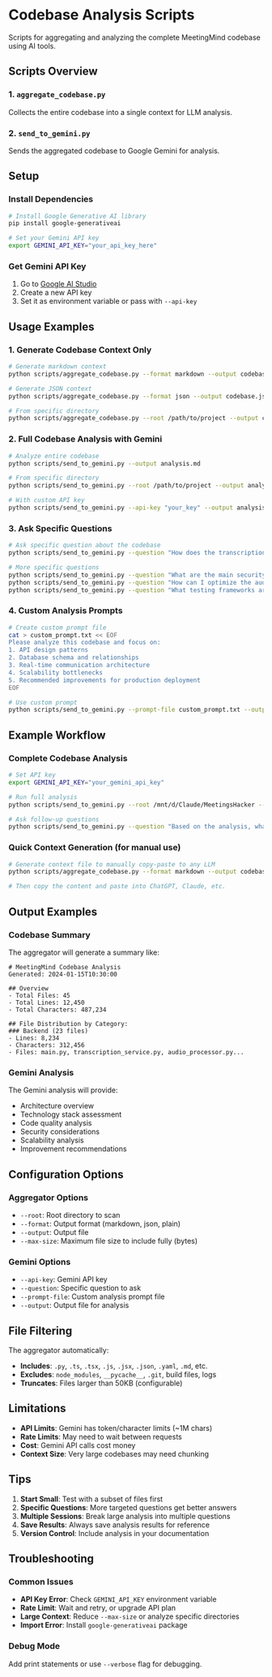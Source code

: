 # Codebase Analysis Scripts

Scripts for aggregating and analyzing the complete MeetingMind codebase using AI tools.

## Scripts Overview

### 1. `aggregate_codebase.py`
Collects the entire codebase into a single context for LLM analysis.

### 2. `send_to_gemini.py`
Sends the aggregated codebase to Google Gemini for analysis.

## Setup

### Install Dependencies
```bash
# Install Google Generative AI library
pip install google-generativeai

# Set your Gemini API key
export GEMINI_API_KEY="your_api_key_here"
```

### Get Gemini API Key
1. Go to [Google AI Studio](https://makersuite.google.com/app/apikey)
2. Create a new API key
3. Set it as environment variable or pass with `--api-key`

## Usage Examples

### 1. Generate Codebase Context Only
```bash
# Generate markdown context
python scripts/aggregate_codebase.py --format markdown --output codebase.md

# Generate JSON context
python scripts/aggregate_codebase.py --format json --output codebase.json

# From specific directory
python scripts/aggregate_codebase.py --root /path/to/project --output context.md
```

### 2. Full Codebase Analysis with Gemini
```bash
# Analyze entire codebase
python scripts/send_to_gemini.py --output analysis.md

# From specific directory
python scripts/send_to_gemini.py --root /path/to/project --output analysis.md

# With custom API key
python scripts/send_to_gemini.py --api-key "your_key" --output analysis.md
```

### 3. Ask Specific Questions
```bash
# Ask specific question about the codebase
python scripts/send_to_gemini.py --question "How does the transcription system work?"

# More specific questions
python scripts/send_to_gemini.py --question "What are the main security vulnerabilities?"
python scripts/send_to_gemini.py --question "How can I optimize the audio processing pipeline?"
python scripts/send_to_gemini.py --question "What testing frameworks are used and how comprehensive is the coverage?"
```

### 4. Custom Analysis Prompts
```bash
# Create custom prompt file
cat > custom_prompt.txt << EOF
Please analyze this codebase and focus on:
1. API design patterns
2. Database schema and relationships
3. Real-time communication architecture
4. Scalability bottlenecks
5. Recommended improvements for production deployment
EOF

# Use custom prompt
python scripts/send_to_gemini.py --prompt-file custom_prompt.txt --output custom_analysis.md
```

## Example Workflow

### Complete Codebase Analysis
```bash
# Set API key
export GEMINI_API_KEY="your_gemini_api_key"

# Run full analysis
python scripts/send_to_gemini.py --root /mnt/d/Claude/MeetingsHacker --output full_analysis.md

# Ask follow-up questions
python scripts/send_to_gemini.py --question "Based on the analysis, what are the top 3 priorities for improving this codebase?"
```

### Quick Context Generation (for manual use)
```bash
# Generate context file to manually copy-paste to any LLM
python scripts/aggregate_codebase.py --format markdown --output codebase_context.md

# Then copy the content and paste into ChatGPT, Claude, etc.
```

## Output Examples

### Codebase Summary
The aggregator will generate a summary like:
```
# MeetingMind Codebase Analysis
Generated: 2024-01-15T10:30:00

## Overview
- Total Files: 45
- Total Lines: 12,450
- Total Characters: 487,234

## File Distribution by Category:
### Backend (23 files)
- Lines: 8,234
- Characters: 312,456
- Files: main.py, transcription_service.py, audio_processor.py...
```

### Gemini Analysis
The Gemini analysis will provide:
- Architecture overview
- Technology stack assessment
- Code quality analysis
- Security considerations
- Scalability analysis
- Improvement recommendations

## Configuration Options

### Aggregator Options
- `--root`: Root directory to scan
- `--format`: Output format (markdown, json, plain)
- `--output`: Output file
- `--max-size`: Maximum file size to include fully (bytes)

### Gemini Options
- `--api-key`: Gemini API key
- `--question`: Specific question to ask
- `--prompt-file`: Custom analysis prompt file
- `--output`: Output file for analysis

## File Filtering

The aggregator automatically:
- **Includes**: `.py`, `.ts`, `.tsx`, `.js`, `.jsx`, `.json`, `.yaml`, `.md`, etc.
- **Excludes**: `node_modules`, `__pycache__`, `.git`, build files, logs
- **Truncates**: Files larger than 50KB (configurable)

## Limitations

- **API Limits**: Gemini has token/character limits (~1M chars)
- **Rate Limits**: May need to wait between requests
- **Cost**: Gemini API calls cost money
- **Context Size**: Very large codebases may need chunking

## Tips

1. **Start Small**: Test with a subset of files first
2. **Specific Questions**: More targeted questions get better answers
3. **Multiple Sessions**: Break large analysis into multiple questions
4. **Save Results**: Always save analysis results for reference
5. **Version Control**: Include analysis in your documentation

## Troubleshooting

### Common Issues
- **API Key Error**: Check `GEMINI_API_KEY` environment variable
- **Rate Limit**: Wait and retry, or upgrade API plan
- **Large Context**: Reduce `--max-size` or analyze specific directories
- **Import Error**: Install `google-generativeai` package

### Debug Mode
Add print statements or use `--verbose` flag for debugging.